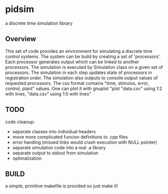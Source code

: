 # pidsim
a discrete time simulation library

Overview
----------
This set of code provides an environment for simulating a discrete time control systems.
The system can be build by creating a set of 'processors'.
Each processor generates output which can be linked to another processors.
The simulation is executed by Simulation class on a given set of processors.
The simulation in each step updates state of processors in registration order. 
The simulation also outputs to console output values of requested processors. 
The csv format contains "time, stimulus, error, control, plant" values.
One can plot it with 
gnuplot "plot "data.csv" using 1:2 with lines, "data.csv" using 1:5 with lines"


TODO
-----
code cleanup: 
  * separate classes into individual headers
  * move more complicated funcion definitions to .cpp files
  * error handing (missed links would crash execution with NULL pointer)
  * separate simulation code into a real .a library
  * separate output to stdout from simulation
  * optimalization
 

BUILD
------
a simple, primitive makefile is provided so just make it!
